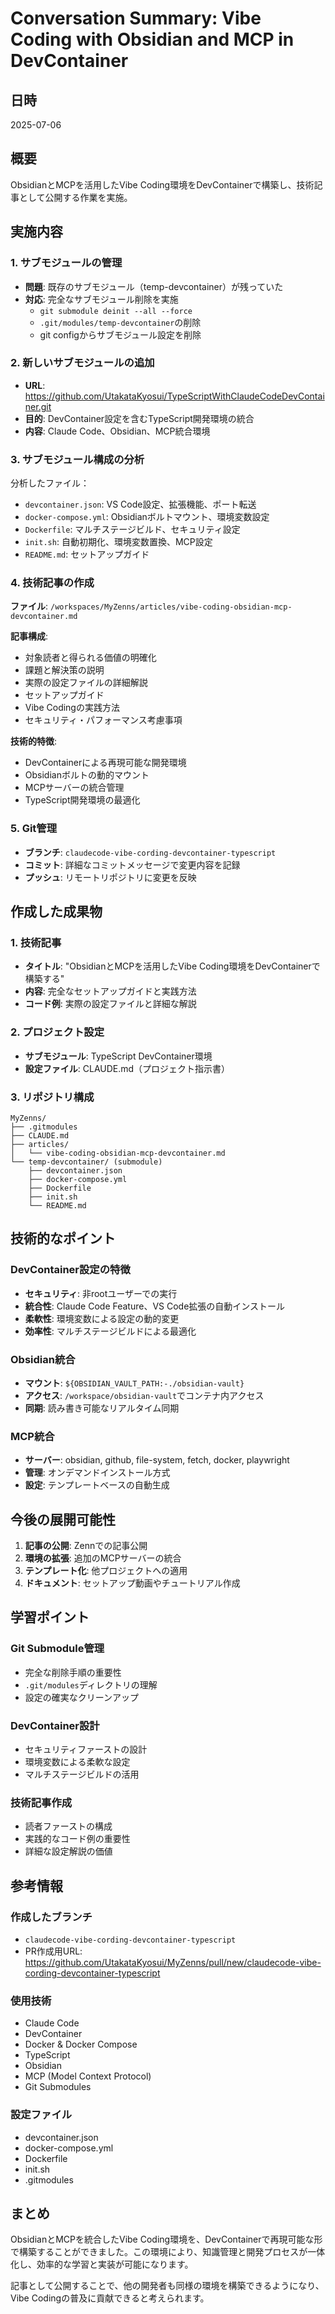 # Conversation Summary: Vibe Coding with Obsidian and MCP in DevContainer

## 日時
2025-07-06

## 概要
ObsidianとMCPを活用したVibe Coding環境をDevContainerで構築し、技術記事として公開する作業を実施。

## 実施内容

### 1. サブモジュールの管理
- **問題**: 既存のサブモジュール（temp-devcontainer）が残っていた
- **対応**: 完全なサブモジュール削除を実施
  - `git submodule deinit --all --force`
  - `.git/modules/temp-devcontainer`の削除
  - git configからサブモジュール設定を削除

### 2. 新しいサブモジュールの追加
- **URL**: https://github.com/UtakataKyosui/TypeScriptWithClaudeCodeDevContainer.git
- **目的**: DevContainer設定を含むTypeScript開発環境の統合
- **内容**: Claude Code、Obsidian、MCP統合環境

### 3. サブモジュール構成の分析
分析したファイル：
- `devcontainer.json`: VS Code設定、拡張機能、ポート転送
- `docker-compose.yml`: Obsidianボルトマウント、環境変数設定
- `Dockerfile`: マルチステージビルド、セキュリティ設定
- `init.sh`: 自動初期化、環境変数置換、MCP設定
- `README.md`: セットアップガイド

### 4. 技術記事の作成
**ファイル**: `/workspaces/MyZenns/articles/vibe-coding-obsidian-mcp-devcontainer.md`

**記事構成**:
- 対象読者と得られる価値の明確化
- 課題と解決策の説明
- 実際の設定ファイルの詳細解説
- セットアップガイド
- Vibe Codingの実践方法
- セキュリティ・パフォーマンス考慮事項

**技術的特徴**:
- DevContainerによる再現可能な開発環境
- Obsidianボルトの動的マウント
- MCPサーバーの統合管理
- TypeScript開発環境の最適化

### 5. Git管理
- **ブランチ**: `claudecode-vibe-cording-devcontainer-typescript`
- **コミット**: 詳細なコミットメッセージで変更内容を記録
- **プッシュ**: リモートリポジトリに変更を反映

## 作成した成果物

### 1. 技術記事
- **タイトル**: "ObsidianとMCPを活用したVibe Coding環境をDevContainerで構築する"
- **内容**: 完全なセットアップガイドと実践方法
- **コード例**: 実際の設定ファイルと詳細な解説

### 2. プロジェクト設定
- **サブモジュール**: TypeScript DevContainer環境
- **設定ファイル**: CLAUDE.md（プロジェクト指示書）

### 3. リポジトリ構成
```
MyZenns/
├── .gitmodules
├── CLAUDE.md
├── articles/
│   └── vibe-coding-obsidian-mcp-devcontainer.md
└── temp-devcontainer/ (submodule)
    ├── devcontainer.json
    ├── docker-compose.yml
    ├── Dockerfile
    ├── init.sh
    └── README.md
```

## 技術的なポイント

### DevContainer設定の特徴
- **セキュリティ**: 非rootユーザーでの実行
- **統合性**: Claude Code Feature、VS Code拡張の自動インストール
- **柔軟性**: 環境変数による設定の動的変更
- **効率性**: マルチステージビルドによる最適化

### Obsidian統合
- **マウント**: `${OBSIDIAN_VAULT_PATH:-./obsidian-vault}`
- **アクセス**: `/workspace/obsidian-vault`でコンテナ内アクセス
- **同期**: 読み書き可能なリアルタイム同期

### MCP統合
- **サーバー**: obsidian, github, file-system, fetch, docker, playwright
- **管理**: オンデマンドインストール方式
- **設定**: テンプレートベースの自動生成

## 今後の展開可能性

1. **記事の公開**: Zennでの記事公開
2. **環境の拡張**: 追加のMCPサーバーの統合
3. **テンプレート化**: 他プロジェクトへの適用
4. **ドキュメント**: セットアップ動画やチュートリアル作成

## 学習ポイント

### Git Submodule管理
- 完全な削除手順の重要性
- `.git/modules`ディレクトリの理解
- 設定の確実なクリーンアップ

### DevContainer設計
- セキュリティファーストの設計
- 環境変数による柔軟な設定
- マルチステージビルドの活用

### 技術記事作成
- 読者ファーストの構成
- 実践的なコード例の重要性
- 詳細な設定解説の価値

## 参考情報

### 作成したブランチ
- `claudecode-vibe-cording-devcontainer-typescript`
- PR作成用URL: https://github.com/UtakataKyosui/MyZenns/pull/new/claudecode-vibe-cording-devcontainer-typescript

### 使用技術
- Claude Code
- DevContainer
- Docker & Docker Compose
- TypeScript
- Obsidian
- MCP (Model Context Protocol)
- Git Submodules

### 設定ファイル
- devcontainer.json
- docker-compose.yml
- Dockerfile
- init.sh
- .gitmodules

## まとめ

ObsidianとMCPを統合したVibe Coding環境を、DevContainerで再現可能な形で構築することができました。この環境により、知識管理と開発プロセスが一体化し、効率的な学習と実装が可能になります。

記事として公開することで、他の開発者も同様の環境を構築できるようになり、Vibe Codingの普及に貢献できると考えられます。